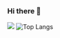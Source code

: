 ### Hi there 👋

<!--
**sunshineclover/sunshineclover** is a ✨ _special_ ✨ repository because its `README.md` (this file) appears on your GitHub profile.

Here are some ideas to get you started:

- 🔭 I’m currently working on ...
- 🌱 I’m currently learning ...
- 👯 I’m looking to collaborate on ...
- 🤔 I’m looking for help with ...
- 💬 Ask me about ...
- 📫 How to reach me: ...
- 😄 Pronouns: ...
- ⚡ Fun fact: ...
-->
![](https://github-readme-stats.vercel.app/api?username=sunshineclover)
![Top Langs](https://github-readme-stats.vercel.app/api/top-langs/?username=sunshineclover&layout=compact)
<!--START_SECTION:waka-->
<!--END_SECTION:waka-->
